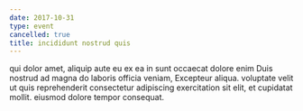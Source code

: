 ```yaml
---
date: 2017-10-31
type: event
cancelled: true
title: incididunt nostrud quis
---
```

qui dolor amet, aliquip aute eu ex ea in sunt occaecat dolore enim Duis nostrud ad magna do laboris officia veniam, Excepteur aliqua. voluptate velit ut quis reprehenderit consectetur adipiscing exercitation sit elit, et cupidatat mollit. eiusmod dolore tempor consequat.